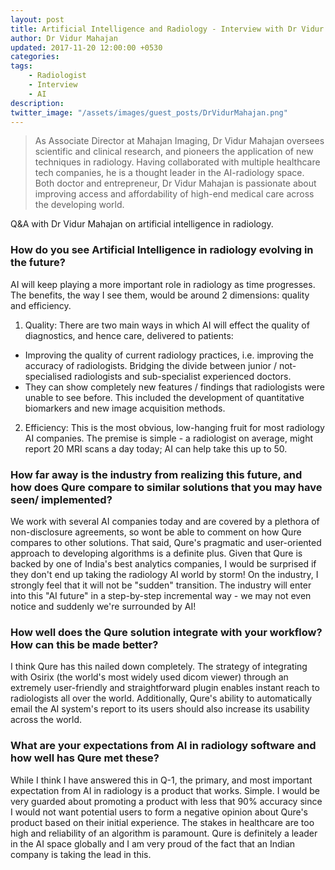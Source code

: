 ```yaml
---
layout: post
title: Artificial Intelligence and Radiology - Interview with Dr Vidur Mahajan
author: Dr Vidur Mahajan
updated: 2017-11-20 12:00:00 +0530
categories:
tags:
    - Radiologist
    - Interview
    - AI
description:
twitter_image: "/assets/images/guest_posts/DrVidurMahajan.png"
---
```


> As Associate Director at Mahajan Imaging, Dr Vidur Mahajan oversees scientific and clinical research, and pioneers the application of new techniques in radiology. Having collaborated with multiple healthcare tech companies, he is a thought leader in the AI-radiology space. Both doctor and entrepreneur, Dr Vidur Mahajan is passionate about improving access and affordability of high-end medical care across the developing world.

Q&A with Dr Vidur Mahajan on artificial intelligence in radiology.

### How do you see Artificial Intelligence in radiology evolving in the future?

AI will keep playing a more important role in radiology as time progresses. The benefits, the way I see them, would be around 2 dimensions: quality and efficiency.

1. Quality: There are two main ways in which AI will effect the quality of diagnostics, and hence care, delivered to patients:
- Improving the quality of current radiology practices, i.e. improving the accuracy of radiologists. Bridging the divide between junior / not-specialised radiologists and sub-specialist experienced doctors.
- They can show completely new features / findings that radiologists were unable to see before. This included the development of quantitative biomarkers and new image acquisition methods.

2. Efficiency: This is the most obvious, low-hanging fruit for most radiology AI companies. The premise is simple - a radiologist on average, might report 20 MRI scans a day today; AI can help take this up to 50.

### How far away is the industry from realizing this future, and how does Qure compare to similar solutions that you may have seen/ implemented?

We work with several AI companies today and are covered by a plethora of non-disclosure agreements, so wont be able to comment on how Qure compares to other solutions. That said, Qure's pragmatic and user-oriented approach to developing algorithms is a definite plus. Given that Qure is backed by one of India's best analytics companies, I would be surprised if they don't end up taking the radiology AI world by storm! On the industry, I strongly feel that it will not be "sudden" transition. The industry will enter into this "AI future" in a step-by-step incremental way - we may not even notice and suddenly we're surrounded by AI!

### How well does the Qure solution integrate with your workflow? How can this be made better?

I think Qure has this nailed down completely. The strategy of integrating with Osirix (the world's most widely used dicom viewer) through an extremely user-friendly and straightforward plugin enables instant reach to radiologists all over the world. Additionally, Qure's ability to automatically email the AI system's report to its users should also increase its usability across the world.

### What are your expectations from AI in radiology software and how well has Qure met these?

While I think I have answered this in Q-1, the primary, and most important expectation from AI in radiology is a product that works. Simple. I would be very guarded about promoting a product with less that 90% accuracy since I would not want potential users to form a negative opinion about Qure's product based on their initial experience. The stakes in healthcare are too high and reliability of an algorithm is paramount. Qure is definitely a leader in the AI space globally and I am very proud of the fact that an Indian company is taking the lead in this.
